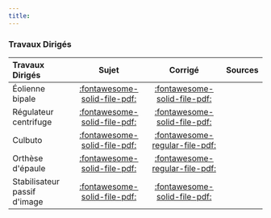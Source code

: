 ```yaml
---
title:  
---
```


### Travaux Dirigés 
 
| Travaux Dirigés | Sujet | Corrigé | Sources  | 
| :-------------- | :---: | :-----: | :------: | 
| Éolienne bipale | [:fontawesome-solid-file-pdf:](http://xpessoles-cpge.fr/pdf/Cy_04_02_Activation_02_Eolienne_Sujet.pdf) | [:fontawesome-solid-file-pdf:](http://xpessoles-cpge.fr/pdf/Cy_04_02_Activation_02_Eolienne_Corrige.pdf) | 
| Régulateur centrifuge | [:fontawesome-solid-file-pdf:](http://xpessoles-cpge.fr/pdf/Cy_04_02_Application_01_Regulateur_Diravi_Sujet.pdf) | [:fontawesome-solid-file-pdf:](http://xpessoles-cpge.fr/pdf/Cy_04_02_Application_01_Regulateur_Diravi_Corrige.pdf) | 
| Culbuto | [:fontawesome-solid-file-pdf:](http://xpessoles-cpge.fr/pdf/Cy_04_02_Colle_PFD_01_Culbuto_Sujet.pdf) | [:fontawesome-regular-file-pdf:](http://xpessoles-cpge.fr/pdf/Cy_04_02_Colle_PFD_01_Culbuto_Corrige.pdf) | 
| Orthèse d'épaule | [:fontawesome-solid-file-pdf:](http://xpessoles-cpge.fr/pdf/Cy_04_02_TD_01_Orthese_PFD_Sujet.pdf) | [:fontawesome-regular-file-pdf:](http://xpessoles-cpge.fr/pdf/Cy_04_02_TD_01_Orthese_PFD_Corrige.pdf) | 
| Stabilisateur passif d'image | [:fontawesome-solid-file-pdf:](http://xpessoles-cpge.fr/pdf/Cy_04_02_TD_02_Stabilisateur_PFD_Sujet.pdf) | [:fontawesome-solid-file-pdf:](http://xpessoles-cpge.fr/pdf/Cy_04_02_TD_02_Stabilisateur_PFD_Corrige.pdf) | 

